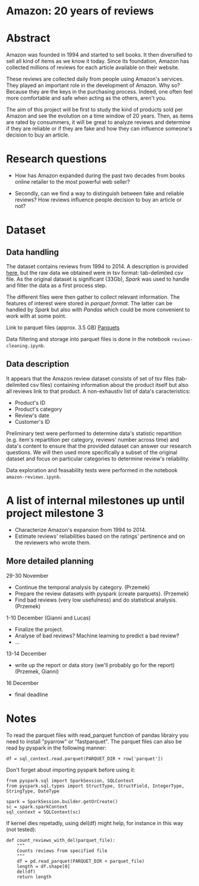 # **Amazon: 20 years of reviews**


# Abstract

Amazon was founded in 1994 and started to sell books. It then diversified to sell all kind of items as we know it today.
Since its foundation, Amazon has collected millions of reviews for each article available on their website.

These reviews are collected daily from people using Amazon's services. They played an important role in the development of Amazon. Why so? Because they are the keys in the purchasing process. Indeed, one often feel more comfortable and safe when acting as the others, aren't you.

The aim of this project will be first to study the kind of products sold per Amazon and see the evolution on a time window of 20 years.
Then, as items are rated by consummers, it will be great to analyze reviews and determine if they are reliable or if they are fake and how they can influence someone's decision to buy an article.



# Research questions

- How has Amazon expanded during the past two decades from books online retailer to the most powerful web seller?

- Secondly, can we find a way to distinguish between fake and reliable reviews? How reviews influence people decision to buy an article or not?


# Dataset

## Data handling
The dataset contains reviews from 1994 to 2014. A description is provided [here](http://jmcauley.ucsd.edu/data/amazon/), but the raw data we obtained were in tsv format: tab-delimited csv file. As the original dataset is significant (33Gb), *Spark* was used to handle and filter the data as a first process step.

The different files were then gather to collect relevant information. The features of interest were stored in *parquet format*. The latter can be handled by *Spark* but also with *Pandas* which could be more convenient to work with at some point.

Link to parquet files (approx. 3.5 GB) [Parquets](https://drive.google.com/open?id=1BkH7vfupcBaLs2gTYphff6z9Qvg-TcAq)

Data filtering and storage into parquet files is done in the notebook `reviews-cleaning.ipynb`.

## Data description
It appears that the Amazon review dataset consists of set of tsv files (tab-delimited csv files) containing information about the product itself but also all reviews link to that product.
A non-exhaustiv list of data's caracteristics:

- Product's ID
- Product's category
- Review's date
- Customer's ID

Preliminary test were performed to determine data's statistic repartition (e.g. item's repartition per category, reviews' number across time) and data's content to ensure that the provided dataset can answer our research questions.
We will then used more specifically a subset of the original dataset and focus on particular categories to determine review's reliability.

Data exploration and feasability tests were performed in the notebook `amazon-reviews.ipynb`.

# A list of internal milestones up until project milestone 3

- Characterize Amazon's expansion from 1994 to 2014.
- Estimate reviews' reliabilities based on the ratings' pertinence and on the reviewers who wrote them.

## More detailed planning

29-30 November
- Continue the temporal analysis by category. (Przemek)
- Prepare the review datasets with pyspark (create parquets). (Przemek)
- Find bad reviews (very low usefulness) and do statistical analysis. (Przemek)

1-10 December (Gianni and Lucas)
- Finalize the project.
- Analyse of bad reviews? Machine learning to predict a bad review?
- ...

13-14 December
- write up the report or data story (we'll probably go for the report) (Przemek, Gianni)

16 December
- final deadline

# Notes

To read the parquet files with read_parquet function of pandas librairy you need to install "pyarrow" or "fastparquet". The parquet files can also be read by pyspark in the following manner:

```
df = sql_context.read.parquet(PARQUET_DIR + row['parquet'])
```

Don't forget about importing pyspark before using it:

```
from pyspark.sql import SparkSession, SQLContext
from pyspark.sql.types import StructType, StructField, IntegerType, StringType, DateType

spark = SparkSession.builder.getOrCreate()
sc = spark.sparkContext
sql_context = SQLContext(sc)
```

If kernel dies repetadly, using del(df) might help, for instance in this way (not tested):

```
def count_reviews_with_del(parquet_file):
    """
    Counts reviews from specified file
    """
    df = pd.read_parquet(PARQUET_DIR + parquet_file)
    length = df.shape[0]
    del(df)
    return length
```